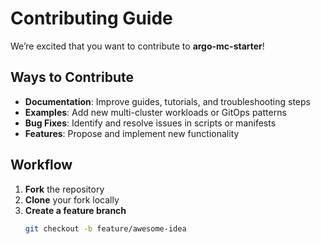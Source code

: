 # Contributing Guide

We’re excited that you want to contribute to **argo-mc-starter**!

## Ways to Contribute
- **Documentation**: Improve guides, tutorials, and troubleshooting steps
- **Examples**: Add new multi-cluster workloads or GitOps patterns
- **Bug Fixes**: Identify and resolve issues in scripts or manifests
- **Features**: Propose and implement new functionality

## Workflow
1. **Fork** the repository
2. **Clone** your fork locally
3. **Create a feature branch**
   ```bash
   git checkout -b feature/awesome-idea
